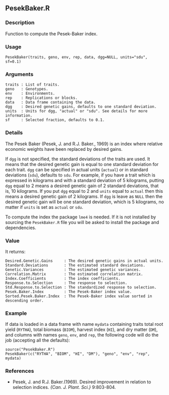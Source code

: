 PesekBaker.R
------------

### Description

Function to compute the Pesek-Baker index.

### Usage

```{r eval=F}
PesekBaker(traits, geno, env, rep, data, dgg=NULL, units="sdu", sf=0.1)
```
### Arguments

```
traits : List of traits.
geno   : Genotypes.
env    : Environments.
rep    : Replications or blocks.
data   : Data frame containing the data.
dgg    : Desired genetic gains, defaults to one standard deviation.
units  : Units for dgg, "actual" or "sdu". See details for more information. 
sf     : Selected fraction, defaults to 0.1.
```

### Details

The Pesek Baker (Pesek, J. and R.J. Baker., 1969) is an index where relative economic weights have been
replaced by desired gains.

If `dgg` is not specified, the standard deviations of the traits are used. It means that
the desired genetic gain is equal to one standard deviation for each trait. `dgg` can be specified
in actual units (`actual`) or in standard deviations (`sdu`), defaults to `sdu`.
For example, if you have a trait which is expressed in kilograms and with a standard deviation of
5 kilograms, putting `dgg` equal to 2 means a desired genetic gain of 2 standard deviations, that
is, 10 kilograms. If you put `dgg` equal to 2 and `units` equal to `actual` then this means a desired
genetic gain of 2 kilograms. If `dgg` is leave as `NULL` then the desired genetic
gain will be one standard deviation, which is 5 kilograms, no matter if `units` is set as `actual`
or `sdu`.

To compute the index the package `lme4` is needed. If it is not installed by sourcing the
`PesekBaker.R` file you will be asked to install the package and dependencies.

### Value

It returns:
```
Desired.Genetic.Gains     : The desired genetic gains in actual units.
Standard.Deviations       : The estimated standard deviations.
Genetic.Variances         : The estimated genetic variances.
Correlation.Matrix        : The estimated correlation matrix.
Index.Coefficients        : The index coefficients.
Response.to.Selection     : The response to selection.
Std.Response.to.Selection : The standardized response to selection.
Pesek.Baker.Index         : The Pesek-Baker index value.
Sorted.Pesek.Baker.Index  : The Pesek-Baker index value sorted in descending order.
```

### Example

If data is loaded in a data frame with name `mydata` containing traits total root yield (`RYTHA`),
total biomass (`BIOM`), harvest index (`HI`), and dry matter (`DM`), and columns with names
`geno`, `env`, and `rep`, the following code will do the job (accepting all the defaults):
```{r eval=F}
source("PesekBaker.R")
PesekBaker(c("RYTHA", "BIOM", "HI", "DM"), "geno", "env", "rep", mydata)
```

### References

* Pesek, J. and R.J. Baker.(1969). Desired improvement in relation to selection indices.
  *{Can. J. Plant. Sci.}* 9:803-804.